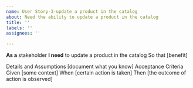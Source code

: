 ```yaml
---
name: User Story-3-update a product in the catalog
about: Need the ability to update a product in the catalog
title: ''
labels: ''
assignees: ''

---
```


**As a** stakeholder
**I need** to update a product in the catalog
So that [benefit]

Details and Assumptions
[document what you know]
Acceptance Criteria
Given [some context]
When [certain action is taken]
Then [the outcome of action is observed]
